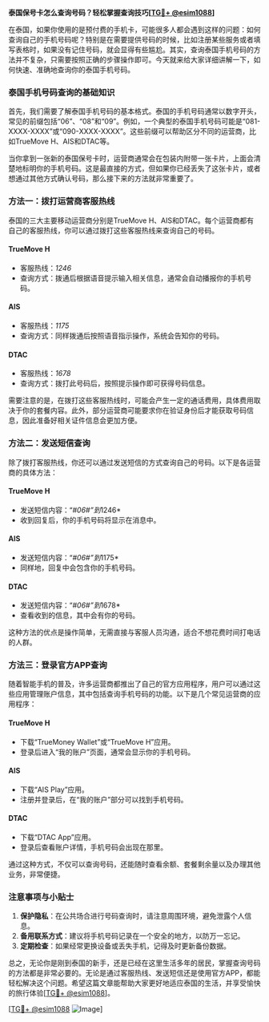 **泰国保号卡怎么查询号码？轻松掌握查询技巧[[TG💪+ @esim1088](https://t.me/s/esim1088)]**

在泰国，如果你使用的是预付费的手机卡，可能很多人都会遇到这样的问题：如何查询自己的手机号码呢？特别是在需要提供号码的时候，比如注册某些服务或者填写表格时，如果没有记住号码，就会显得有些尴尬。其实，查询泰国手机号码的方法并不复杂，只需要按照正确的步骤操作即可。今天就来给大家详细讲解一下，如何快速、准确地查询你的泰国手机号码。

### 泰国手机号码查询的基础知识

首先，我们需要了解泰国手机号码的基本格式。泰国的手机号码通常以数字开头，常见的前缀包括“06”、“08”和“09”。例如，一个典型的泰国手机号码可能是“081-XXXX-XXXX”或“090-XXXX-XXXX”。这些前缀可以帮助区分不同的运营商，比如TrueMove H、AIS和DTAC等。

当你拿到一张新的泰国保号卡时，运营商通常会在包装内附带一张卡片，上面会清楚地标明你的手机号码。这是最直接的方式，但如果你已经丢失了这张卡片，或者想通过其他方式确认号码，那么接下来的方法就非常重要了。

### 方法一：拨打运营商客服热线

泰国的三大主要移动运营商分别是TrueMove H、AIS和DTAC。每个运营商都有自己的客服热线，你可以通过拨打这些客服热线来查询自己的号码。

#### TrueMove H
- 客服热线：*1246*
- 查询方式：拨通后根据语音提示输入相关信息，通常会自动播报你的手机号码。

#### AIS
- 客服热线：*1175*
- 查询方式：同样拨通后按照语音指示操作，系统会告知你的号码。

#### DTAC
- 客服热线：*1678*
- 查询方式：拨打此号码后，按照提示操作即可获得号码信息。

需要注意的是，在拨打这些客服热线时，可能会产生一定的通话费用，具体费用取决于你的套餐内容。此外，部分运营商可能要求你在验证身份后才能获取号码信息，因此准备好相关证件信息会更加方便。

### 方法二：发送短信查询

除了拨打客服热线，你还可以通过发送短信的方式查询自己的号码。以下是各运营商的具体方法：

#### TrueMove H
- 发送短信内容：“*#06#”到*1246*
- 收到回复后，你的手机号码将显示在消息中。

#### AIS
- 发送短信内容：“*#06#”到*1175*
- 同样地，回复中会包含你的手机号码。

#### DTAC
- 发送短信内容：“*#06#”到*1678*
- 查看收到的信息，其中会有你的号码。

这种方法的优点是操作简单，无需直接与客服人员沟通，适合不想花费时间打电话的人群。

### 方法三：登录官方APP查询

随着智能手机的普及，许多运营商都推出了自己的官方应用程序，用户可以通过这些应用管理账户信息，其中包括查询手机号码的功能。以下是几个常见运营商的应用程序：

#### TrueMove H
- 下载“TrueMoney Wallet”或“TrueMove H”应用。
- 登录后进入“我的账户”页面，通常会显示你的手机号码。

#### AIS
- 下载“AIS Play”应用。
- 注册并登录后，在“我的账户”部分可以找到手机号码。

#### DTAC
- 下载“DTAC App”应用。
- 登录后查看账户详情，手机号码会出现在那里。

通过这种方式，不仅可以查询号码，还能随时查看余额、套餐剩余量以及办理其他业务，非常便捷。

### 注意事项与小贴士

1. **保护隐私**：在公共场合进行号码查询时，请注意周围环境，避免泄露个人信息。
2. **备用联系方式**：建议将手机号码记录在一个安全的地方，以防万一忘记。
3. **定期检查**：如果经常更换设备或丢失手机，记得及时更新备份数据。

总之，无论你是刚到泰国的新手，还是已经在这里生活多年的居民，掌握查询号码的方法都是非常必要的。无论是通过客服热线、发送短信还是使用官方APP，都能轻松解决这个问题。希望这篇文章能帮助大家更好地适应泰国的生活，并享受愉快的旅行体验[[TG💪+ @esim1088](https://t.me/s/esim1088)]。

[[TG💪+ @esim1088](https://t.me/s/esim1088) ![Image](https://i.postimg.cc/4NQfJmqS/Snipaste-2025-05-13-00-14-12.png)]